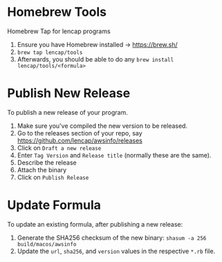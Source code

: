 # Homebrew Tools
Homebrew Tap for lencap programs

1. Ensure you have Homebrew installed -> https://brew.sh/
2. `brew tap lencap/tools`
3. Afterwards, you should be able to do any `brew install lencap/tools/<formula>`

# Publish New Release
To publish a new release of your program.

1. Make sure you've compiled the new version to be released.
2. Go to the releases section of your repo, say https://github.com/lencap/awsinfo/releases
3. Click on `Draft a new release`
4. Enter `Tag Version` and `Release title` (normally these are the same).
5. Describe the release
6. Attach the binary
7. Click on `Publish Release`

# Update Formula
To update an existing formula, after publishing a new release:

1. Generate the SHA256 checksum of the new binary: `shasum -a 256 build/macos/awsinfo`
2. Update the `url`, `sha256`, and `version` values in the respective `*.rb` file.
